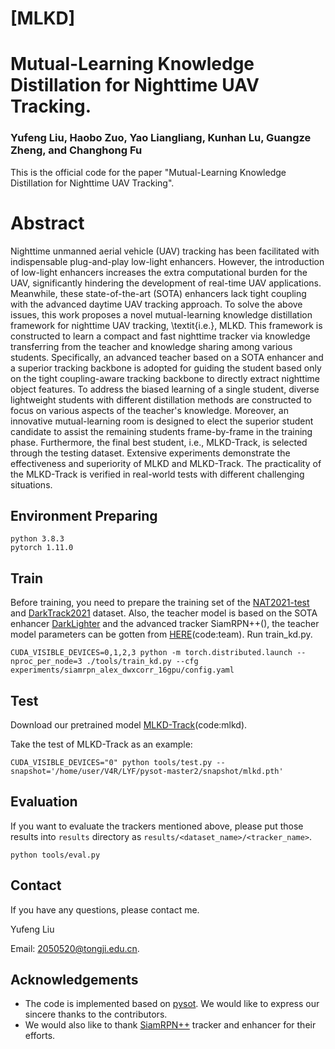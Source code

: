# [MLKD]

# Mutual-Learning Knowledge Distillation for Nighttime UAV Tracking.

### Yufeng Liu, Haobo Zuo, Yao Liangliang, Kunhan Lu, Guangze Zheng, and Changhong Fu

This is the official code for the paper "Mutual-Learning Knowledge Distillation for Nighttime UAV Tracking".

<!--img src="./MLKD.png"-->

# Abstract

Nighttime unmanned aerial vehicle (UAV) tracking has been facilitated with indispensable plug-and-play low-light enhancers.
However, the introduction of low-light enhancers increases the extra computational burden for the UAV, significantly hindering the development of real-time UAV applications.
Meanwhile, these state-of-the-art (SOTA) enhancers lack tight coupling with the advanced daytime UAV tracking approach.
To solve the above issues, this work proposes a novel mutual-learning knowledge distillation framework for nighttime UAV tracking, \textit{i.e.}, MLKD.
This framework is constructed to learn a compact and fast nighttime tracker via knowledge transferring from the teacher and knowledge sharing among various students.
Specifically, an advanced teacher based on a SOTA enhancer and a superior tracking backbone is adopted for guiding the student based only on the tight coupling-aware tracking backbone to directly extract nighttime object features.
To address the biased learning of a single student, diverse lightweight students with different distillation methods are constructed to focus on various aspects of the teacher's knowledge.
Moreover, an innovative mutual-learning room is designed to elect the superior student candidate to assist the remaining students frame-by-frame in the training phase.
Furthermore, the final best student, i.e., MLKD-Track, is selected through the testing dataset. 
Extensive experiments demonstrate the effectiveness and superiority of MLKD and MLKD-Track.
The practicality of the MLKD-Track is verified in real-world tests with different challenging situations.


## Environment Preparing

```
python 3.8.3
pytorch 1.11.0
```


## Train

Before training, you need to prepare the training set of the [NAT2021-test](https://vision4robotics.github.io/NAT2021/) and [DarkTrack2021](https://darktrack2021.netlify.app/) dataset. 
Also, the teacher model is based on the SOTA enhancer [DarkLighter](https://github.com/vision4robotics/DarkLighter) and the advanced tracker SiamRPN++(), the teacher model parameters can be gotten from [HERE](https://pan.baidu.com/s/1eSscZKvCQ7mcF5kZhjD0EQ?pwd=team)(code:team).
Run train_kd.py.

```
CUDA_VISIBLE_DEVICES=0,1,2,3 python -m torch.distributed.launch --nproc_per_node=3 ./tools/train_kd.py --cfg experiments/siamrpn_alex_dwxcorr_16gpu/config.yaml 
```


## Test

Download our pretrained model [MLKD-Track](https://pan.baidu.com/s/1zJUQdVNNwq1rV3Fb0Ar6Sg?pwd=mlkd)(code:mlkd).


Take the test of MLKD-Track as an example:

```
CUDA_VISIBLE_DEVICES="0" python tools/test.py --snapshot='/home/user/V4R/LYF/pysot-master2/snapshot/mlkd.pth'

```

## Evaluation 

If you want to evaluate the trackers mentioned above, please put those results into `results` directory as `results/<dataset_name>/<tracker_name>`.

```
python tools/eval.py                              
```

## Contact

If you have any questions, please contact me.

Yufeng Liu

Email: <2050520@tongji.edu.cn>.

## Acknowledgements
- The code is implemented based on [pysot](https://github.com/STVIR/pysot.git). We would like to express our sincere thanks to the contributors.
- We would also like to thank [SiamRPN++]() tracker and enhancer for their efforts.
